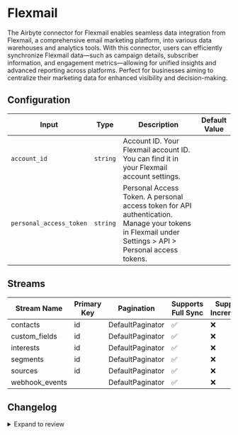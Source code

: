 # Flexmail
The Airbyte connector for Flexmail enables seamless data integration from Flexmail, a comprehensive email marketing platform, into various data warehouses and analytics tools. With this connector, users can efficiently synchronize Flexmail data—such as campaign details, subscriber information, and engagement metrics—allowing for unified insights and advanced reporting across platforms. Perfect for businesses aiming to centralize their marketing data for enhanced visibility and decision-making.

## Configuration

| Input | Type | Description | Default Value |
|-------|------|-------------|---------------|
| `account_id` | `string` | Account ID. Your Flexmail account ID. You can find it in your Flexmail account settings. |  |
| `personal_access_token` | `string` | Personal Access Token. A personal access token for API authentication. Manage your tokens in Flexmail under Settings &gt; API &gt; Personal access tokens. |  |

## Streams
| Stream Name | Primary Key | Pagination | Supports Full Sync | Supports Incremental |
|-------------|-------------|------------|---------------------|----------------------|
| contacts | id | DefaultPaginator | ✅ |  ❌  |
| custom_fields | id | DefaultPaginator | ✅ |  ❌  |
| interests | id | DefaultPaginator | ✅ |  ❌  |
| segments | id | DefaultPaginator | ✅ |  ❌  |
| sources | id | DefaultPaginator | ✅ |  ❌  |
| webhook_events |  | DefaultPaginator | ✅ |  ❌  |

## Changelog

<details>
  <summary>Expand to review</summary>

| Version          | Date              | Pull Request | Subject        |
|------------------|-------------------|--------------|----------------|
| 0.0.1 | 2024-10-31 | | Initial release by [@parthiv11](https://github.com/parthiv11) via Connector Builder |

</details>
